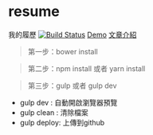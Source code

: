 # resume
我的履歷
[![Build Status](https://travis-ci.org/r567tw/resume.svg?branch=master)](https://travis-ci.org/r567tw/resume)
[Demo](https://r567tw.github.io/resume)
[文章介紹](https://r567tw.tw/%e5%88%a9%e7%94%a8gulp-%e8%a3%bd%e4%bd%9c%e8%87%aa%e5%b7%b1%e7%9a%84%e5%b1%a5%e6%ad%b7/)
> 第一步：bower install

> 第二步：npm install 或者 yarn install

> 第三步：gulp 或者 gulp dev

- gulp dev : 自動開啟瀏覽器預覽
- gulp clean : 清除檔案
- gulp deploy: 上傳到github